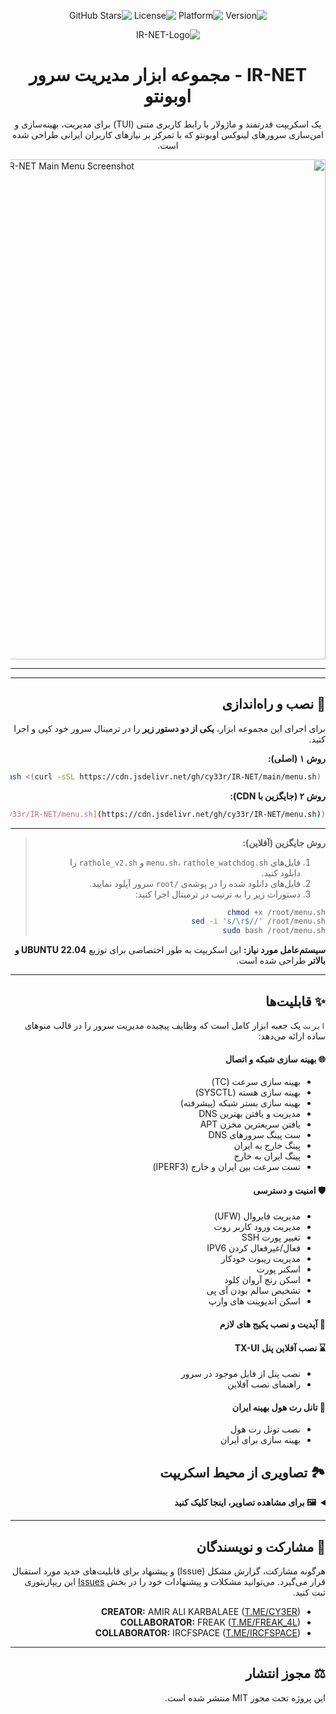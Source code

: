 <div dir="rtl">

<p align="center">
    <img src="https://img.shields.io/badge/Version-3.0-blue.svg" alt="Version">
    <img src="https://img.shields.io/badge/Platform-Ubuntu_22.04+-orange.svg" alt="Platform">
    <img src="https://img.shields.io/badge/License-MIT-green.svg" alt="License">
    <img src="https://img.shields.io/github/stars/cy33r/IR-NET?style=social" alt="GitHub Stars">

<p align="center">
  <img src="https://github.com/user-attachments/assets/3d059f11-bddb-4411-822e-ed8db6398e62" alt="IR-NET-Logo"/>
</p>

<h1 align="center">IR-NET - مجموعه ابزار مدیریت سرور اوبونتو</h1>

<p align="center">
یک اسکریپت قدرتمند و ماژولار با رابط کاربری متنی (TUI) برای مدیریت، بهینه‌سازی و امن‌سازی سرورهای لینوکس اوبونتو که با تمرکز بر نیازهای کاربران ایرانی طراحی شده است.
</p>



<p align="center">
  <img src="https://github.com/user-attachments/assets/e8e90db3-cbb5-44bd-a3d3-b63bac85044f" alt="IR-NET Main Menu Screenshot" width="800"/>
</p>

---

---

## 🚀 نصب و راه‌اندازی

برای اجرای این مجموعه ابزار، **یکی از دو دستور زیر** را در ترمینال سرور خود کپی و اجرا کنید.

**روش ۱ (اصلی):**
```bash
 bash <(curl -sSL https://cdn.jsdelivr.net/gh/cy33r/IR-NET/main/menu.sh)

```

**روش ۲ (جایگزین با CDN):**
```bash
bash <(curl -sSL [https://cdn.jsdelivr.net/gh/cy33r/IR-NET/menu.sh](https://cdn.jsdelivr.net/gh/cy33r/IR-NET/menu.sh))
```
---

> **روش جایگزین (آفلاین):**
>
> 1.  فایل‌های `menu.sh`، `rathole_watchdog.sh` و `rathole_v2.sh` را دانلود کنید.
> 2.  فایل‌های دانلود شده را در پوشه‌ی `/root` سرور آپلود نمایید.
> 3.  دستورات زیر را به ترتیب در ترمینال اجرا کنید:
>
> ```bash
> chmod +x /root/menu.sh
> sed -i 's/\r$//' /root/menu.sh
> sudo bash /root/menu.sh
> ```

**سیستم‌عامل مورد نیاز:** این اسکریپت به طور اختصاصی برای توزیع **UBUNTU 22.04 و بالاتر** طراحی شده است.

---

## ✨ قابلیت‌ها

`ایرنت` یک جعبه ابزار کامل است که وظایف پیچیده مدیریت سرور را در قالب منوهای ساده ارائه می‌دهد:

#### 🌐 بهینه سازی شبکه و اتصال
* بهینه سازی سرعت (TC)
* بهینه سازی هسته (SYSCTL)
* بهینه سازی بستر شبکه (پیشرفته)
* مدیریت و یافتن بهترین DNS
* یافتن سریعترین مخزن APT
* ست پینگ سرورهای DNS
* پینگ خارج به ایران
* پینگ ایران به خارج
* تست سرعت بین ایران و خارج (IPERF3)

#### 🛡️ امنیت و دسترسی
* مدیریت فایروال (UFW)
* مدیریت ورود کاربر روت
* تغییر پورت SSH
* فعال/غیرفعال کردن IPV6
* مدیریت ریبوت خودکار
* اسکنر پورت
* اسکن رنج آروان کلود
* تشخیص سالم بودن آی پی
* اسکن اندپوینت های وارپ

#### 🚀 آپدیت و نصب پکیج های لازم

#### ⌛️ نصب آفلاین پنل TX-UI
* نصب پنل از فایل موجود در سرور
* راهنمای نصب آفلاین

#### 💎 تانل رت هول بهینه ایران
* نصب تونل رت هول
* بهینه سازی برای ایران

## 🏞️ تصاویری از محیط اسکریپت

<details>
  <summary><b>🖼️ برای مشاهده تصاویر، اینجا کلیک کنید</b></summary>
  <br>
  <p align="center">
    <img src="https://github.com/user-attachments/assets/0938de54-154e-4b61-9452-b759f02f7d5e" alt="IR-NET-Logo" width="70%"/>
    <br><br>
    <img src="https://github.com/user-attachments/assets/bb6c4406-28ab-461d-93f5-d4789ccafcb4" alt="IR-NET-Logo" width="70%"/>
    <br><br>
    <img src="https://github.com/user-attachments/assets/6cb7f68f-fe97-4e88-8813-43a81dc8f242" alt="IR-NET-Logo" width="70%"/>
    <br><br>
    <img src="https://github.com/user-attachments/assets/ca9df664-4441-4bc4-8f3e-aa2a6d07e82b" alt="IR-NET-Logo" width="70%"/>
  </p>
</details>

---
## 🤝 مشارکت و نویسندگان
هرگونه مشارکت، گزارش مشکل (Issue) و پیشنهاد برای قابلیت‌های جدید مورد استقبال قرار می‌گیرد. می‌توانید مشکلات و پیشنهادات خود را در بخش [Issues](https://github.com/cy33r/IR-NET/issues) این ریپازیتوری ثبت کنید.

* **CREATOR:** AMIR ALI KARBALAEE ([T.ME/CY3ER](https://t.me/CY3ER))
* **COLLABORATOR:** FREAK ([T.ME/FREAK_4L](https://t.me/FREAK_4L))
* **COLLABORATOR:** IRCFSPACE ([T.ME/IRCFSPACE](https://t.me/IRCFSPACE))

---

## ⚖️ مجوز انتشار
این پروژه تحت مجوز MIT منتشر شده است.

</div>
